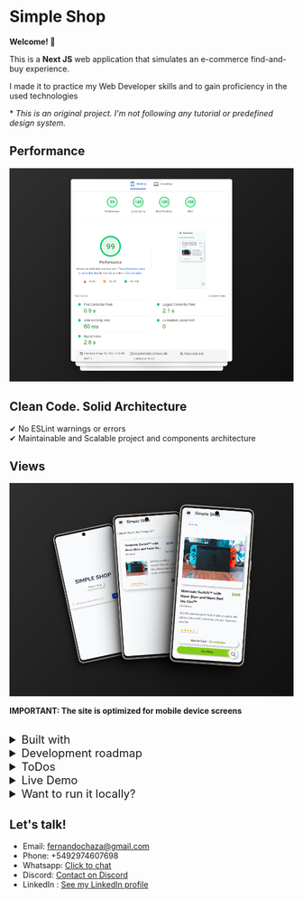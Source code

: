 # Simple Shop

**Welcome! 👋**

This is a **Next JS** web application that simulates an e-commerce find-and-buy experience.  

I made it to practice my Web Developer skills and to gain proficiency in the used technologies 

\* *This is an original project. I'm not following any tutorial or predefined design system.*

## Performance
![Website performance metrics](docs/screenshots/performance.png)

## Clean Code. Solid Architecture
✔ No ESLint warnings or errors  
✔ Maintainable and Scalable project and components architecture

## Views
![Screenshots of mobile views](docs/screenshots/3views.png)

**IMPORTANT: The site is optimized for mobile device screens**  
<br>

<details>
<summary style="font-size: 20px">Built with</summary>
<br>  

- [React](https://reactjs.org/)
- [Next.JS 13](https://nextjs.org/docs/app) - Using the brand new App Router paradigm
- [Typescript](https://www.typescriptlang.org/)
- [Tailwind CSS](https://tailwindcss.com/)
- [React Hook Form](https://react-hook-form.com/)
- [Auto Animate](https://auto-animate.formkit.com/) - For subtle animations
- [Vercel](https://vercel.com/)  
<br>
</details>


<details>
<summary style="font-size: 20px">Development roadmap</summary>
<br>

&nbsp;&nbsp; &#9745; Prepare environment  
&nbsp;&nbsp; &#9745; Create and clean-up Next.JS project  
&nbsp;&nbsp; &#9745; Configure main layout (Fonts, Metadata for SEO)  
&nbsp;&nbsp; &#9745; Create pages using App router paradigm  
&nbsp;&nbsp; &#9745; Create landing page with search bar  
&nbsp;&nbsp; &#9745; Handle search functionality with React Hook Forms  
&nbsp;&nbsp; &#9745; Create results page  
&nbsp;&nbsp; &#9745; Create product page  
&nbsp;&nbsp; &#9745; Add neumorphism style. Using Tailwind CSS  
&nbsp;&nbsp; &#9745; Add simple transitions to improve UI  
&nbsp;&nbsp; &#9745; Create endpoints for products searching using route.ts inside API route  
&nbsp;&nbsp; &#9745; Check accessibility (aria labels, contrast issues)  
&nbsp;&nbsp; &#9745; Optimize for performance (es, fonts preloading)  
&nbsp;&nbsp; &#9745; Check and fix linter suggestions  
&nbsp;&nbsp; &#9745; Deploy on Vercel  
&nbsp;&nbsp; &#9745; Create Readme  
<br>

</details>

<details>
<summary style="font-size: 20px">ToDos</summary>
<br>

&nbsp;&nbsp; &#9744; Add end-to-end testing  
&nbsp;&nbsp; &#9744; Add media queries  
&nbsp;&nbsp; &#9744; Add skeletons on loading  
&nbsp;&nbsp; &#9744; Improve error handling and error displaying  
&nbsp;&nbsp; &#9744; Add more products to the database
&nbsp;&nbsp; &#9744; Dark/Light Mode
<br>

</details>

<details>
<summary style="font-size: 20px">Live Demo</summary>
<br>

Check out and test the live demo of the application: [Simple Shop](https://simple-shop-nine.vercel.app/)

** Please, feel free to reach out to me if you have any suggestions **

<br>

</details>


<details>
<summary style="font-size: 20px">Want to run it locally?</summary>
<br>
Follow these steps:

1. Clone the repository.
   - `git clone https://github.com/fernandochaza/pruebas-tecnicas.git`  


2. Access the project folder.
   - The project files are in a subdirectory. You will need to access it before installing the dependencies.
   - The directory is: `02-bazar-universal/fernandochaza/simple-shop` 

3. Install dependencies.

   - Once you're in 'simple-shop' directory, run: 
     - `npm install`

4. Start the development server with: 
   - `npm run dev`

</details>

## Let's talk!

* Email: fernandochaza@gmail.com
* Phone: +5492974607698
* Whatsapp: [Click to chat](https://wa.me/5492974607698) 
* Discord: [Contact on Discord](https://discord.com/users/413889897909321729)
* LinkedIn : [See my LinkedIn profile](https://www.linkedin.com/in/fernandochazarreta/)
